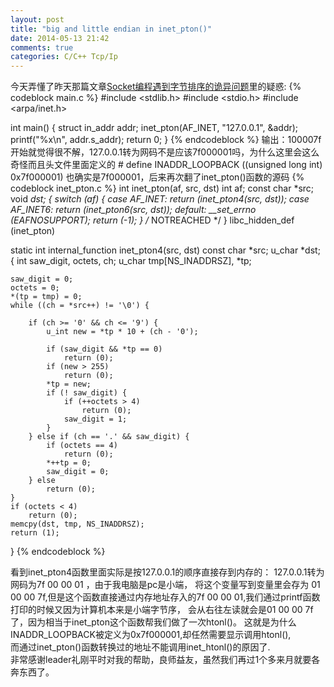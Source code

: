 ```yaml
---
layout: post
title: "big and little endian in inet_pton()"
date: 2014-05-13 21:42
comments: true
categories: C/C++ Tcp/Ip
---
```


今天弄懂了昨天那篇文章[Socket编程遇到字节排序的诡异问题](http://www.fightingman.org/blog/2014/05/13/doubt-of-host-byte-order/)里的疑惑:
{% codeblock main.c %}
#include <stdlib.h>
#include <stdio.h>
#include <arpa/inet.h>

int main() {
    struct in_addr addr;
    inet_pton(AF_INET, "127.0.0.1", &addr);
    printf("%x\n", addr.s_addr);
    return 0;
}
{% endcodeblock %}
    输出：100007f
开始就觉得很不解，127.0.0.1转为网码不是应该7f000001吗，为什么这里会这么奇怪而且头文件里面定义的
    # define INADDR_LOOPBACK    ((unsigned long int) 0x7f000001)
也确实是7f000001，后来再次翻了inet_pton()函数的源码
{% codeblock inet_pton.c %}
int
inet_pton(af, src, dst)
	int af;
	const char *src;
	void *dst;
{
	switch (af) {
	case AF_INET:
		return (inet_pton4(src, dst));
	case AF_INET6:
		return (inet_pton6(src, dst));
	default:
		__set_errno (EAFNOSUPPORT);
		return (-1);
	}
	/* NOTREACHED */
}
libc_hidden_def (inet_pton)

static int
internal_function
inet_pton4(src, dst)
	const char *src;
	u_char *dst;
{
	int saw_digit, octets, ch;
	u_char tmp[NS_INADDRSZ], *tp;

	saw_digit = 0;
	octets = 0;
	*(tp = tmp) = 0;
	while ((ch = *src++) != '\0') {

		if (ch >= '0' && ch <= '9') {
			u_int new = *tp * 10 + (ch - '0');

			if (saw_digit && *tp == 0)
				return (0);
			if (new > 255)
				return (0);
			*tp = new;
			if (! saw_digit) {
				if (++octets > 4)
					return (0);
				saw_digit = 1;
			}
		} else if (ch == '.' && saw_digit) {
			if (octets == 4)
				return (0);
			*++tp = 0;
			saw_digit = 0;
		} else
			return (0);
	}
	if (octets < 4)
		return (0);
	memcpy(dst, tmp, NS_INADDRSZ);
	return (1);
}
{% endcodeblock %}
<!--more-->
看到inet_pton4函数里面实际是按127.0.0.1的顺序直接存到内存的：
    127.0.0.1转为网码为7f 00 00 01 ，由于我电脑是pc是小端，
    将这个变量写到变量里会存为 01 00 00 7f,但是这个函数直接通过内存地址存入的7f 00 00
    01,我们通过printf函数打印的时候又因为计算机本来是小端字节序，
    会从右往左读就会是01 00 00 7f了，因为相当于inet_pton这个函数帮我们做了一次htonl()。
这就是为什么INADDR_LOOPBACK被定义为0x7f000001,却任然需要显示调用htonl(),  
而通过inet_pton()函数转换过的地址不能调用inet_htonl()的原因了.  
非常感谢leader礼刚平时对我的帮助，良师益友，虽然我们再过1个多来月就要各奔东西了。
